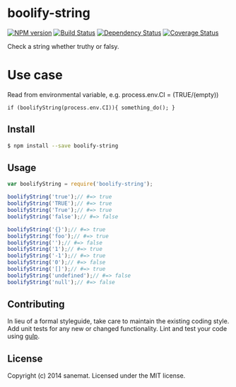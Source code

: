 # boolify-string
[![NPM version][npm-image]][npm-url] [![Build Status][travis-image]][travis-url] [![Dependency Status][daviddm-url]][daviddm-image] [![Coverage Status][coveralls-image]][coveralls-url]

Check a string whether truthy or falsy.

# Use case
  Read from environmental variable, e.g. process.env.CI = (TRUE/(empty))
```
if (boolifyString(process.env.CI)){ something_do(); }
```

## Install

```bash
$ npm install --save boolify-string
```


## Usage

```javascript
var boolifyString = require('boolify-string');

boolifyString('true');// #=> true
boolifyString('TRUE');// #=> true
boolifyString('True');// #=> true
boolifyString('false');// #=> false

boolifyString('{}');// #=> true
boolifyString('foo');// #=> true
boolifyString('');// #=> false
boolifyString('1');// #=> true
boolifyString('-1');// #=> true
boolifyString('0');// #=> false
boolifyString('[]');// #=> true
boolifyString('undefined');// #=> false
boolifyString('null');// #=> false
```

## Contributing

In lieu of a formal styleguide, take care to maintain the existing coding style. Add unit tests for any new or changed functionality. Lint and test your code using [gulp](http://gulpjs.com/).


## License

Copyright (c) 2014 sanemat. Licensed under the MIT license.



[npm-url]: https://npmjs.org/package/boolify-string
[npm-image]: https://badge.fury.io/js/boolify-string.svg
[travis-url]: https://travis-ci.org/sanemat/node-boolify-string
[travis-image]: https://travis-ci.org/sanemat/node-boolify-string.svg?branch=master
[daviddm-url]: https://david-dm.org/sanemat/node-boolify-string.svg?theme=shields.io
[daviddm-image]: https://david-dm.org/sanemat/node-boolify-string
[coveralls-url]: https://coveralls.io/r/sanemat/node-boolify-string
[coveralls-image]: https://coveralls.io/repos/sanemat/node-boolify-string/badge.png
